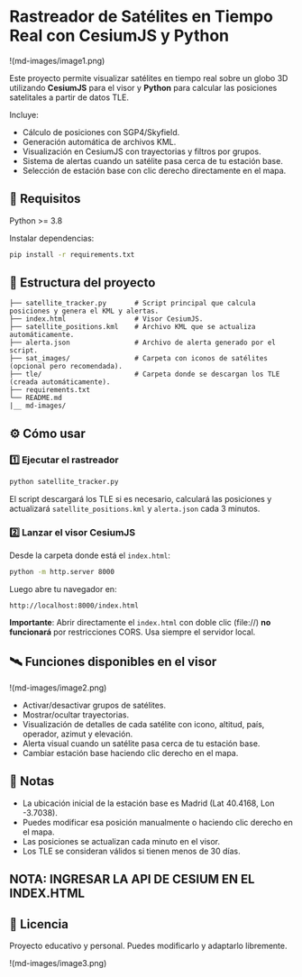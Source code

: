 # Rastreador de Satélites en Tiempo Real con CesiumJS y Python

!(md-images/image1.png)


Este proyecto permite visualizar satélites en tiempo real sobre un globo 3D utilizando **CesiumJS** para el visor y **Python** para calcular las posiciones satelitales a partir de datos TLE.

Incluye:
- Cálculo de posiciones con SGP4/Skyfield.
- Generación automática de archivos KML.
- Visualización en CesiumJS con trayectorias y filtros por grupos.
- Sistema de alertas cuando un satélite pasa cerca de tu estación base.
- Selección de estación base con clic derecho directamente en el mapa.

## 🚀 Requisitos

Python >= 3.8

Instalar dependencias:

```bash
pip install -r requirements.txt
```

## 📂 Estructura del proyecto

```plaintext
├── satellite_tracker.py       # Script principal que calcula posiciones y genera el KML y alertas.
├── index.html                 # Visor CesiumJS.
├── satellite_positions.kml    # Archivo KML que se actualiza automáticamente.
├── alerta.json                # Archivo de alerta generado por el script.
├── sat_images/                # Carpeta con iconos de satélites (opcional pero recomendada).
├── tle/                       # Carpeta donde se descargan los TLE (creada automáticamente).
├── requirements.txt
└── README.md
|__ md-images/
```

## ⚙ Cómo usar

### 1️⃣ Ejecutar el rastreador

```bash
python satellite_tracker.py
```

El script descargará los TLE si es necesario, calculará las posiciones y actualizará `satellite_positions.kml` y `alerta.json` cada 3 minutos.

### 2️⃣ Lanzar el visor CesiumJS

Desde la carpeta donde está el `index.html`:

```bash
python -m http.server 8000
```

Luego abre tu navegador en:

```
http://localhost:8000/index.html
```

**Importante**: Abrir directamente el `index.html` con doble clic (file://) **no funcionará** por restricciones CORS. Usa siempre el servidor local.

## 🛰 Funciones disponibles en el visor

!(md-images/image2.png)

- Activar/desactivar grupos de satélites.
- Mostrar/ocultar trayectorias.
- Visualización de detalles de cada satélite con icono, altitud, país, operador, azimut y elevación.
- Alerta visual cuando un satélite pasa cerca de tu estación base.
- Cambiar estación base haciendo clic derecho en el mapa.

## 📝 Notas

- La ubicación inicial de la estación base es Madrid (Lat 40.4168, Lon -3.7038).
- Puedes modificar esa posición manualmente o haciendo clic derecho en el mapa.
- Las posiciones se actualizan cada minuto en el visor.
- Los TLE se consideran válidos si tienen menos de 30 días.

## NOTA: INGRESAR LA API DE CESIUM EN EL INDEX.HTML 

## 📄 Licencia

Proyecto educativo y personal. Puedes modificarlo y adaptarlo libremente.

!(md-images/image3.png)

